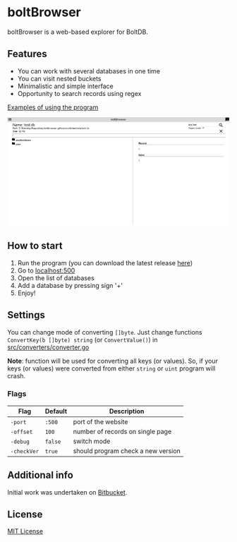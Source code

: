 # boltBrowser

boltBrowser is a web-based explorer for BoltDB.

## Features

+ You can work with several databases in one time
+ You can visit nested buckets
+ Minimalistic and simple interface
+ Opportunity to search records using regex

[Examples of using the program](Examples.md)

![1](stuff/screenshot.png)

## How to start

1. Run the program (you can download the latest release [here](https://github.com/ShoshinNikita/boltBrowser/releases))
1. Go to [localhost:500](http://localhost:500)
1. Open the list of databases
1. Add a database by pressing sign '+'
1. Enjoy!

## Settings

You can change mode of converting `[]byte`. Just change functions `ConvertKey(b []byte) string` (or `ConvertValue()`) in [src/converters/converter.go](src/converters/converters.go)

__Note__: function will be used for converting all keys (or values). So, if your keys (or values) were converted from either `string` or `uint` program will crash.

### Flags

Flag | Default | Description
---- | ------ | -------
`-port` | `:500` | port of the website
`-offset` | `100` | number of records on single page
`-debug` | `false` | switch mode
`-checkVer` | `true` | should program check a new version

## Additional info

Initial work was undertaken on [Bitbucket](https://bitbucket.org/ShoshinNikita/boltbrowser).

## License

[MIT License](LICENSE)